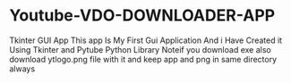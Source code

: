 # Youtube-VDO-DOWNLOADER-APP
 Tkinter GUI App
 This app Is My First Gui Application And i Have Created it Using Tkinter and Pytube Python Library 
Noteif you download exe also download ytlogo.png file with it and keep app and png in same directory always
